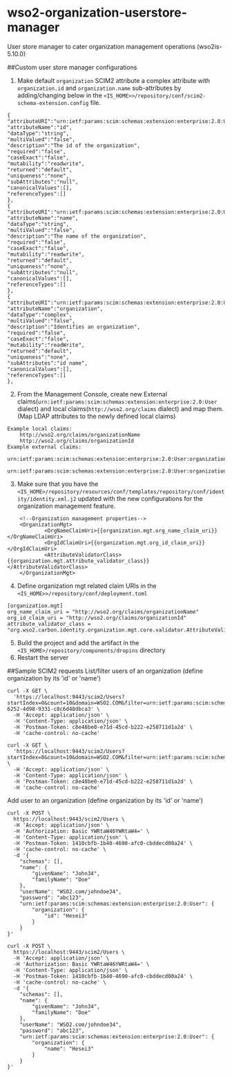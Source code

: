 # wso2-organization-userstore-manager
User store manager to cater organization management operations (wso2is-5.10.0)

##Custom user store manager configurations
1. Make default `organization` SCIM2 attribute a complex attribute with `organization.id` and `organization.name` sub-attributes 
by adding/changing below in the `<IS_HOME>>/repository/conf/scim2-schema-extension.config` file.
```
{
"attributeURI":"urn:ietf:params:scim:schemas:extension:enterprise:2.0:User:organization.id",
"attributeName":"id",
"dataType":"string",
"multiValued":"false",
"description":"The id of the organization",
"required":"false",
"caseExact":"false",
"mutability":"readwrite",
"returned":"default",
"uniqueness":"none",
"subAttributes":"null",
"canonicalValues":[],
"referenceTypes":[]
},
{
"attributeURI":"urn:ietf:params:scim:schemas:extension:enterprise:2.0:User:organization.name",
"attributeName":"name",
"dataType":"string",
"multiValued":"false",
"description":"The name of the organization",
"required":"false",
"caseExact":"false",
"mutability":"readwrite",
"returned":"default",
"uniqueness":"none",
"subAttributes":"null",
"canonicalValues":[],
"referenceTypes":[]
},
{
"attributeURI":"urn:ietf:params:scim:schemas:extension:enterprise:2.0:User:organization",
"attributeName":"organization",
"dataType":"complex",
"multiValued":"false",
"description":"Identifies an organization",
"required":"false",
"caseExact":"false",
"mutability":"readWrite",
"returned":"default",
"uniqueness":"none",
"subAttributes":"id name",
"canonicalValues":[],
"referenceTypes":[]
}, 
```
2. From the Management Console, create new External claims(`urn:ietf:params:scim:schemas:extension:enterprise:2.0:User` dialect) and local claims(`http://wso2.org/claims` dialect) and map them.
(Map LDAP attributes to the newly defined local claims)
```
Example local claims:
    http://wso2.org/claims/organizationName
    http://wso2.org/claims/organizationId
Example external claims:
    urn:ietf:params:scim:schemas:extension:enterprise:2.0:User:organization.name
    urn:ietf:params:scim:schemas:extension:enterprise:2.0:User:organization.id
```
3. Make sure that you have the `<IS_HOME>/repository/resources/conf/templates/repository/conf/identity/identity.xml.j2` updated with the new configurations for the organization management feature.
```
    <!--Organization management properties-->
    <OrganizationMgt>
            <OrgNameClaimUri>{{organization.mgt.org_name_claim_uri}}</OrgNameClaimUri>
            <OrgIdClaimUri>{{organization.mgt.org_id_claim_uri}}</OrgIdClaimUri>
            <AttributeValidatorClass>{{organization.mgt.attribute_validator_class}}</AttributeValidatorClass>
    </OrganizationMgt>
```
4. Define organization mgt related claim URIs in the `<IS_HOME>>/repository/conf/deployment.toml`
```
[organization.mgt]
org_name_claim_uri = "http://wso2.org/claims/organizationName"
org_id_claim_uri = "http://wso2.org/claims/organizationId"
attribute_validator_class = "org.wso2.carbon.identity.organization.mgt.core.validator.AttributeValidatorImpl"
```
5. Build the project and add the artifact in the `<IS_HOME>/repository/components/dropins` directory
6. Restart the server

##Sample SCIM2 requests 
List/filter users of an organization (define organization by its 'id' or 'name')
```
curl -X GET \
  'https://localhost:9443/scim2/Users?startIndex=0&count=10&domain=WSO2.COM&filter=urn:ietf:params:scim:schemas:extension:enterprise:2.0:User:organization.id+Eq+cca6bb80-6252-4d98-9331-c8c6d48dbca3' \
  -H 'Accept: application/json' \
  -H 'Content-Type: application/json' \
  -H 'Postman-Token: c8e48be0-e71d-45cd-b222-e258711d1a2d' \
  -H 'cache-control: no-cache'

curl -X GET \
  'https://localhost:9443/scim2/Users?startIndex=0&count=10&domain=WSO2.COM&filter=urn:ietf:params:scim:schemas:extension:enterprise:2.0:User:organization.name+Eq+Hesei' \
  -H 'Accept: application/json' \
  -H 'Content-Type: application/json' \
  -H 'Postman-Token: c8e48be0-e71d-45cd-b222-e258711d1a2d' \
  -H 'cache-control: no-cache'
```

Add user to an organization (define organization by its 'id' or 'name')
```
curl -X POST \
  https://localhost:9443/scim2/Users \
  -H 'Accept: application/json' \
  -H 'Authorization: Basic YWRtaW46YWRtaW4=' \
  -H 'Content-Type: application/json' \
  -H 'Postman-Token: 1410cbfb-1b40-4690-afc0-cbddecd00a24' \
  -H 'cache-control: no-cache' \
  -d '{
    "schemas": [],
    "name": {
        "givenName": "John34",
        "familyName": "Doe"
    },
    "userName": "WSO2.com/johndoe34",
    "password": "abc123",
    "urn:ietf:params:scim:schemas:extension:enterprise:2.0:User": {
        "organization": {
            "id": "Hesei3"
        }
    }
}'

curl -X POST \
  https://localhost:9443/scim2/Users \
  -H 'Accept: application/json' \
  -H 'Authorization: Basic YWRtaW46YWRtaW4=' \
  -H 'Content-Type: application/json' \
  -H 'Postman-Token: 1410cbfb-1b40-4690-afc0-cbddecd00a24' \
  -H 'cache-control: no-cache' \
  -d '{
    "schemas": [],
    "name": {
        "givenName": "John34",
        "familyName": "Doe"
    },
    "userName": "WSO2.com/johndoe34",
    "password": "abc123",
    "urn:ietf:params:scim:schemas:extension:enterprise:2.0:User": {
        "organization": {
            "name": "Hesei3"
        }
    }
}'
```
